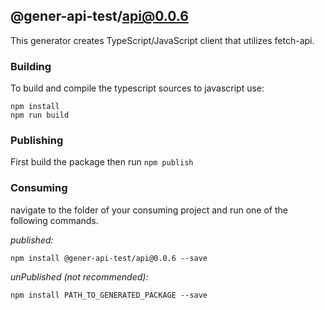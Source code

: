 ## @gener-api-test/api@0.0.6

This generator creates TypeScript/JavaScript client that utilizes fetch-api.

### Building

To build and compile the typescript sources to javascript use:
```
npm install
npm run build
```

### Publishing

First build the package then run ```npm publish```

### Consuming

navigate to the folder of your consuming project and run one of the following commands.

_published:_

```
npm install @gener-api-test/api@0.0.6 --save
```

_unPublished (not recommended):_

```
npm install PATH_TO_GENERATED_PACKAGE --save
